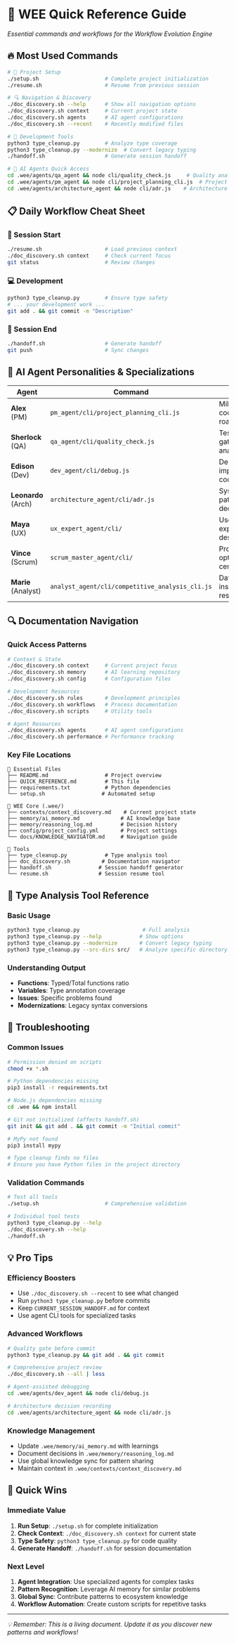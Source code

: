 # 🚀 WEE Quick Reference Guide
*Essential commands and workflows for the Workflow Evolution Engine*

## 🔥 Most Used Commands

```bash
# 🏁 Project Setup
./setup.sh                     # Complete project initialization
./resume.sh                    # Resume from previous session

# 🔍 Navigation & Discovery
./doc_discovery.sh --help      # Show all navigation options
./doc_discovery.sh context     # Current project state
./doc_discovery.sh agents      # AI agent configurations
./doc_discovery.sh --recent    # Recently modified files

# 🔧 Development Tools
python3 type_cleanup.py        # Analyze type coverage
python3 type_cleanup.py --modernize  # Convert legacy typing
./handoff.sh                   # Generate session handoff

# 🤖 AI Agents Quick Access
cd .wee/agents/qa_agent && node cli/quality_check.js     # Quality analysis
cd .wee/agents/pm_agent && node cli/project_planning_cli.js  # Project planning
cd .wee/agents/architecture_agent && node cli/adr.js    # Architecture decisions
```

## 📋 Daily Workflow Cheat Sheet

### 🌅 Session Start
```bash
./resume.sh                    # Load previous context
./doc_discovery.sh context     # Check current focus
git status                     # Review changes
```

### 💻 Development
```bash
python3 type_cleanup.py        # Ensure type safety
# ... your development work ...
git add . && git commit -m "Description"
```

### 🌙 Session End
```bash
./handoff.sh                   # Generate handoff
git push                       # Sync changes
```

## 🤖 AI Agent Personalities & Specializations

| Agent | Command | Best For |
|-------|---------|----------|
| **Alex** (PM) | `pm_agent/cli/project_planning_cli.js` | Milestones, coordination, roadmaps |
| **Sherlock** (QA) | `qa_agent/cli/quality_check.js` | Testing, quality gates, bug analysis |
| **Edison** (Dev) | `dev_agent/cli/debug.js` | Debugging, implementation, code review |
| **Leonardo** (Arch) | `architecture_agent/cli/adr.js` | System design, patterns, decisions |
| **Maya** (UX) | `ux_expert_agent/cli/` | User experience, design systems |
| **Vince** (Scrum) | `scrum_master_agent/cli/` | Process optimization, ceremonies |
| **Marie** (Analyst) | `analyst_agent/cli/competitive_analysis_cli.js` | Data analysis, insights, research |

## 🔍 Documentation Navigation

### Quick Access Patterns
```bash
# Context & State
./doc_discovery.sh context     # Current project focus
./doc_discovery.sh memory      # AI learning repository
./doc_discovery.sh config      # Configuration files

# Development Resources
./doc_discovery.sh rules       # Development principles
./doc_discovery.sh workflows   # Process documentation
./doc_discovery.sh scripts     # Utility tools

# Agent Resources
./doc_discovery.sh agents      # AI agent configurations
./doc_discovery.sh performance # Performance tracking
```

### Key File Locations
```
📁 Essential Files
├── README.md                  # Project overview
├── QUICK_REFERENCE.md         # This file
├── requirements.txt           # Python dependencies
└── setup.sh                  # Automated setup

📁 WEE Core (.wee/)
├── contexts/context_discovery.md    # Current project state
├── memory/ai_memory.md             # AI knowledge base
├── memory/reasoning_log.md         # Decision history
├── config/project_config.yml       # Project settings
└── docs/KNOWLEDGE_NAVIGATOR.md     # Navigation guide

📁 Tools
├── type_cleanup.py            # Type analysis tool
├── doc_discovery.sh          # Documentation navigator
├── handoff.sh               # Session handoff generator
└── resume.sh                # Session resume tool
```

## 🔧 Type Analysis Tool Reference

### Basic Usage
```bash
python3 type_cleanup.py                    # Full analysis
python3 type_cleanup.py --help            # Show options
python3 type_cleanup.py --modernize       # Convert legacy typing
python3 type_cleanup.py --src-dirs src/   # Analyze specific directory
```

### Understanding Output
- **Functions**: Typed/Total functions ratio
- **Variables**: Type annotation coverage
- **Issues**: Specific problems found
- **Modernizations**: Legacy syntax conversions

## 🚨 Troubleshooting

### Common Issues
```bash
# Permission denied on scripts
chmod +x *.sh

# Python dependencies missing
pip3 install -r requirements.txt

# Node.js dependencies missing
cd .wee && npm install

# Git not initialized (affects handoff.sh)
git init && git add . && git commit -m "Initial commit"

# MyPy not found
pip3 install mypy

# Type cleanup finds no files
# Ensure you have Python files in the project directory
```

### Validation Commands
```bash
# Test all tools
./setup.sh                     # Comprehensive validation

# Individual tool tests
python3 type_cleanup.py --help
./doc_discovery.sh --help
./handoff.sh
```

## 💡 Pro Tips

### Efficiency Boosters
- Use `./doc_discovery.sh --recent` to see what changed
- Run `python3 type_cleanup.py` before commits
- Keep `CURRENT_SESSION_HANDOFF.md` for context
- Use agent CLI tools for specialized tasks

### Advanced Workflows
```bash
# Quality gate before commit
python3 type_cleanup.py && git add . && git commit

# Comprehensive project review
./doc_discovery.sh --all | less

# Agent-assisted debugging
cd .wee/agents/dev_agent && node cli/debug.js

# Architecture decision recording
cd .wee/agents/architecture_agent && node cli/adr.js
```

### Knowledge Management
- Update `.wee/memory/ai_memory.md` with learnings
- Document decisions in `.wee/memory/reasoning_log.md`
- Use global knowledge sync for pattern sharing
- Maintain context in `.wee/contexts/context_discovery.md`

## 🎯 Quick Wins

### Immediate Value
1. **Run Setup**: `./setup.sh` for complete initialization
2. **Check Context**: `./doc_discovery.sh context` for current state
3. **Type Safety**: `python3 type_cleanup.py` for code quality
4. **Generate Handoff**: `./handoff.sh` for session documentation

### Next Level
1. **Agent Integration**: Use specialized agents for complex tasks
2. **Pattern Recognition**: Leverage AI memory for similar problems
3. **Global Sync**: Contribute patterns to ecosystem knowledge
4. **Workflow Automation**: Create custom scripts for repetitive tasks

---

*💡 Remember: This is a living document. Update it as you discover new patterns and workflows!*
